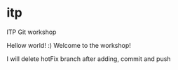 # itp
ITP Git workshop

Hellow world! :) Welcome to the workshop!

I will delete hotFix branch after adding, commit and push